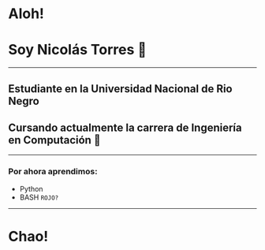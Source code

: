 # Aloh!
# Soy Nicolás Torres 🤠
---
## Estudiante en la Universidad Nacional de Rio Negro 
## Cursando actualmente la carrera de Ingeniería en Computación 🤩
---
### Por ahora aprendimos:
- Python
- BASH
`ROJO?`
---
# Chao!
